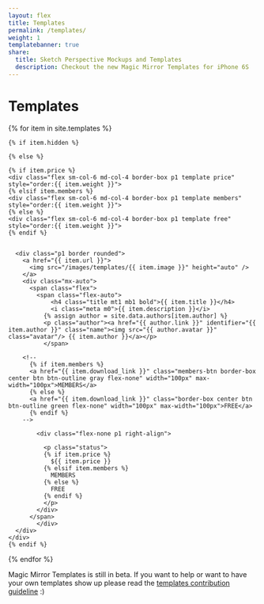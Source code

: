 ```yaml
---
layout: flex
title: Templates
permalink: /templates/
weight: 1
templatebanner: true
share:
  title: Sketch Perspective Mockups and Templates
  description: Checkout the new Magic Mirror Templates for iPhone 6S
---
```


# Templates

<div class="flex flex-wrap p1 templates">

  {% for item in site.templates %}

    {% if item.hidden %}

    {% else %}

    {% if item.price %}
    <div class="flex sm-col-6 md-col-4 border-box p1 template price" style="order:{{ item.weight }}">
    {% elsif item.members %}
    <div class="flex sm-col-6 md-col-4 border-box p1 template members" style="order:{{ item.weight }}">
    {% else %}
    <div class="flex sm-col-6 md-col-4 border-box p1 template free" style="order:{{ item.weight }}">
    {% endif %}


      <div class="p1 border rounded">
        <a href="{{ item.url }}">
          <img src="/images/templates/{{ item.image }}" height="auto" />
        </a>
        <div class="mx-auto">
          <span class="flex">
  	        <span class="flex-auto">
  		        <h4 class="title mt1 mb1 bold">{{ item.title }}</h4>
  		        <i class="meta m0">{{ item.description }}</i>
              {% assign author = site.data.authors[item.author] %}
              <p class="author"><a href="{{ author.link }}" identifier="{{ item.author }}" class="name"><img src="{{ author.avatar }}" class="avatar"/> {{ item.author }}</a></p>
  		      </span>

        <!--
          {% if item.members %}
          <a href="{{ item.download_link }}" class="members-btn border-box center btn btn-outline gray flex-none" width="100px" max-width="100px">MEMBERS</a>
          {% else %}
          <a href="{{ item.download_link }}" class="border-box center btn btn-outline green flex-none" width="100px" max-width="100px">FREE</a>
          {% endif %}
        -->

            <div class="flex-none p1 right-align">

              <p class="status">
              {% if item.price %}
                ${{ item.price }}
              {% elsif item.members %}
                MEMBERS
              {% else %}
                FREE
              {% endif %}
              </p>
            </div>
          </span>
    		</div>
      </div>
    </div>
    {% endif %}
  {% endfor %}


</div>
<div class="center wrapper mt4" markdown="1">

Magic Mirror Templates is still in beta. If you want to help or want to have your own templates show up please read the <a href="/template-guideline">templates contribution guideline</a> :)

</div>
